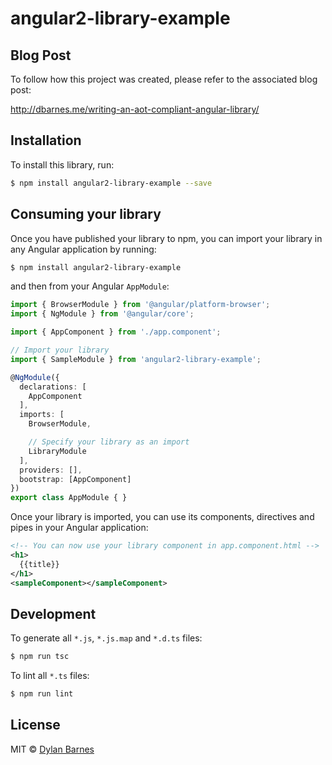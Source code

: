 # angular2-library-example

## Blog Post

To follow how this project was created, please refer to the associated blog post:

http://dbarnes.me/writing-an-aot-compliant-angular-library/

## Installation

To install this library, run:

```bash
$ npm install angular2-library-example --save
```

## Consuming your library

Once you have published your library to npm, you can import your library in any Angular application by running:

```bash
$ npm install angular2-library-example
```

and then from your Angular `AppModule`:

```typescript
import { BrowserModule } from '@angular/platform-browser';
import { NgModule } from '@angular/core';

import { AppComponent } from './app.component';

// Import your library
import { SampleModule } from 'angular2-library-example';

@NgModule({
  declarations: [
    AppComponent
  ],
  imports: [
    BrowserModule,

    // Specify your library as an import
    LibraryModule
  ],
  providers: [],
  bootstrap: [AppComponent]
})
export class AppModule { }
```

Once your library is imported, you can use its components, directives and pipes in your Angular application:

```xml
<!-- You can now use your library component in app.component.html -->
<h1>
  {{title}}
</h1>
<sampleComponent></sampleComponent>
```

## Development

To generate all `*.js`, `*.js.map` and `*.d.ts` files:

```bash
$ npm run tsc
```

To lint all `*.ts` files:

```bash
$ npm run lint
```

## License

MIT © [Dylan Barnes](mailto:dylanb124@gmail.com)
